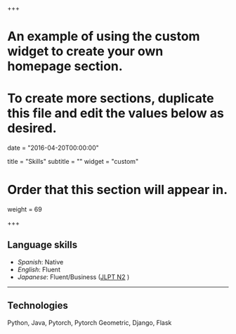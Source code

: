 +++
# An example of using the custom widget to create your own homepage section.
# To create more sections, duplicate this file and edit the values below as desired.

date = "2016-04-20T00:00:00"

title = "Skills"
subtitle = ""
widget = "custom"

# Order that this section will appear in.
weight = 69

+++
## __Language skills__

+ *Spanish*: Native
+ *English*: Fluent
+ *Japanese*: Fluent/Business ([JLPT N2](https://www.jlpt.jp/e/about/levelsummary.html) )

---

## __Technologies__
Python, Java,
Pytorch, Pytorch Geometric, Django, Flask
